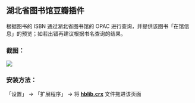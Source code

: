## 湖北省图书馆豆瓣插件

根据图书的 ISBN 通过湖北省图书馆的 OPAC 进行查询，并提供该图书「在馆信息」的预览；如若出错再建议根据书名查询的结果。

### 截图：
![](http://ww1.sinaimg.cn/large/61b0a91dgw1e6tcqo3e2fj215o0p044h.jpg)

### 安装方法：
「设置」 -> 「扩展程序」 -> 将 [**hblib.crx**](https://raw.github.com/lee0741/hblib/master/hblib.crx) 文件拖进该页面
